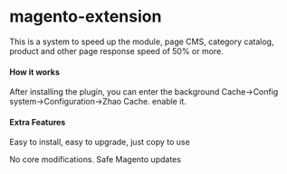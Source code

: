 # magento-extension
<p>This is a system to speed up the module, page CMS, category catalog, product and other page response speed of 50% or more.</p>
<h4>How it works</h4>
<p>After installing the plugin, you can enter the background Cache->Config system->Configuration->Zhao Cache. enable it.</p>
<h4>Extra Features</h4>
<p>Easy to install, easy to upgrade, just copy to use</p>
<p>No core modifications. Safe Magento updates</p>
